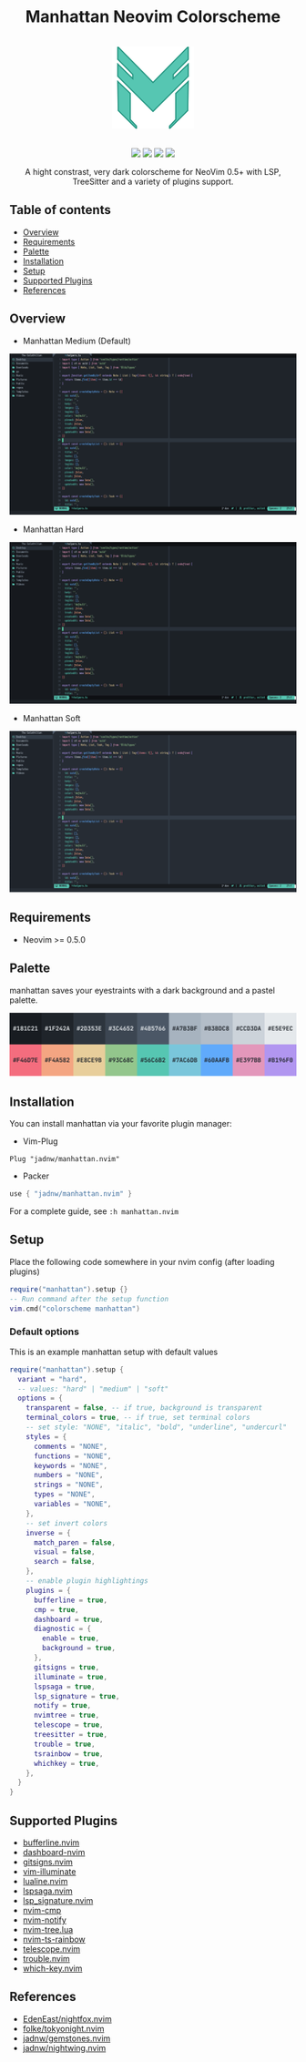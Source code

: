 <h1 align="center">Manhattan Neovim Colorscheme</h1>
<br />
<div align="center">
  <img
    width="144px"
    height="144px"
    src="https://raw.githubusercontent.com/jadnw/manhattan.nvim/main/media/logo.svg"
    alt="manhattan logo"
  />
</div>
<br />
<p align="center">
  <a href="https://github.com/jadnw/manhattan.nvim/stargazers"><img src="https://img.shields.io/github/stars/jadnw/manhattan.nvim?colorA=1b2125&colorB=73aace&style=for-the-badge"></a>
  <a href="https://github.com/jadnw/manhattan.nvim/issues"><img src="https://img.shields.io/github/issues/jadnw/manhattan.nvim?colorA=1b2125&colorB=f08789&style=for-the-badge"></a>
  <a href="https://github.com/jadnw/manhattan.nvim/contributors"><img src="https://img.shields.io/github/contributors/jadnw/manhattan.nvim?colorA=1b2125&colorB=83c1ae&style=for-the-badge"></a>
  <a href="https://github.com/jadnw/manhattan.nvim/network/members"><img src="https://img.shields.io/github/forks/jadnw/manhattan.nvim?colorA=1b2125&colorB=b3a8f9&style=for-the-badge"></a>
</p>

<p align="center">
  A hight constrast, very dark colorscheme for NeoVim 0.5+ with LSP, TreeSitter and a variety of plugins support.
</p>

## Table of contents

- [Overview](#overview)
- [Requirements](#requirements)
- [Palette](#palette)
- [Installation](#Installation)
- [Setup](#setup)
- [Supported Plugins](#supported-plugins)
- [References](#references)

## Overview

- Manhattan Medium (Default)
<div align="center">
  <img 
    src="https://raw.githubusercontent.com/jadnw/manhattan.nvim/main/media/variants/medium.png"
    alt="Medium"
  />
</div>

- Manhattan Hard
<div align="center">
  <img 
    src="https://raw.githubusercontent.com/jadnw/manhattan.nvim/main/media/variants/hard.png"
    alt="Hard"
  />
</div>

- Manhattan Soft
<div align="center">
  <img 
    src="https://raw.githubusercontent.com/jadnw/manhattan.nvim/main/media/variants/soft.png"
    alt="Soft"
  />
</div>

## Requirements

- Neovim >= 0.5.0

## Palette

manhattan saves your eyestraints with a dark background and a pastel palette.

<div align="center">
  <img 
    src="https://raw.githubusercontent.com/jadnw/manhattan.nvim/main/media/palette.svg"
    alt="manhattan Palette"
  />
</div>

## Installation

You can install manhattan via your favorite plugin manager:

- Vim-Plug
```vim
Plug "jadnw/manhattan.nvim"
```

- Packer
```lua
use { "jadnw/manhattan.nvim" }
```

For a complete guide, see ```:h manhattan.nvim```

## Setup

Place the following code somewhere in your nvim config (after loading plugins)

```lua
require("manhattan").setup {}
-- Run command after the setup function
vim.cmd("colorscheme manhattan")
```

### Default options

This is an example manhattan setup with default values

```lua
require("manhattan").setup {
  variant = "hard",
  -- values: "hard" | "medium" | "soft"
  options = {
    transparent = false, -- if true, background is transparent
    terminal_colors = true, -- if true, set terminal colors
    -- set style: "NONE", "italic", "bold", "underline", "undercurl"
    styles = {
      comments = "NONE",
      functions = "NONE",
      keywords = "NONE",
      numbers = "NONE",
      strings = "NONE",
      types = "NONE",
      variables = "NONE",
    },
    -- set invert colors
    inverse = {
      match_paren = false,
      visual = false,
      search = false,
    },
    -- enable plugin highlightings
    plugins = {
      bufferline = true,
      cmp = true,
      dashboard = true,
      diagnostic = {
        enable = true,
        background = true,
      },
      gitsigns = true,
      illuminate = true,
      lspsaga = true,
      lsp_signature = true,
      notify = true,
      nvimtree = true,
      telescope = true,
      treesitter = true,
      trouble = true,
      tsrainbow = true,
      whichkey = true,
    },
  }
}
```

## Supported Plugins

- [bufferline.nvim](https://github.com/akinsho/bufferline.nvim)
- [dashboard-nvim](https://github.com/glepnir/dashboard-nvim)
- [gitsigns.nvim](https://github.com/lewis6991/gitsigns.nvim)
- [vim-illuminate](https://github.com/RRethy/vim-illuminate)
- [lualine.nvim](https://github.com/nvim-lualine/lualine.nvim)
- [lspsaga.nvim](https://github.com/glepnir/lspsaga.nvim)
- [lsp_signature.nvim](https://github.com/ray-x/lsp_signature)
- [nvim-cmp](https://github.com/hrsh7th/nvim-cmp)
- [nvim-notify](https://github.com/rcarriga/nvim-notify)
- [nvim-tree.lua](https://github.com/kyazdani42/nvim-tree.lua)
- [nvim-ts-rainbow](https://github.com/p00f/nvim-ts-rainbow)
- [telescope.nvim](https://github.com/nvim-telescope/telescope.nvim)
- [trouble.nvim](https://github.com/folke/trouble.nvim)
- [which-key.nvim](https://github.com/folke/which-key.nvim)

## References

- [EdenEast/nightfox.nvim](https://github.com/EdenEast/nightfox.nvim)
- [folke/tokyonight.nvim](https://github.com/folke/tokyonight.nvim)
- [jadnw/gemstones.nvim](https://github.com/jadnw/gemstones.nvim)
- [jadnw/nightwing.nvim](https://github.com/jadnw/nightwing.nvim)
